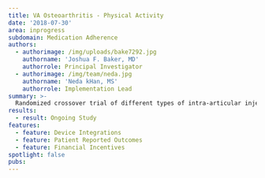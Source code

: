 ```yaml
---
title: VA Osteoarthritis - Physical Activity
date: '2018-07-30'
area: inprogress
subdomain: Medication Adherence
authors:
  - authorimage: /img/uploads/bake7292.jpg
    authorname: 'Joshua F. Baker, MD'
    authorrole: Principal Investigator
  - authorimage: /img/team/neda.jpg
    authorname: 'Neda kHan, MS'
    authorrole: Implementation Lead
summary: >-
  Randomized crossover trial of different types of intra-articular injections in osteoarthritic patients. Way To Health to be used to monitor physical activity and patient-reported outcomes over 3 months after each injection. Financial incentives will also be used to promote adherence to the completion of the patient-reported outcomes.
results:
  - result: Ongoing Study
features:
  - feature: Device Integrations
  - feature: Patient Reported Outcomes
  - feature: Financial Incentives
spotlight: false
pubs:
---
```

